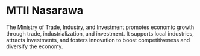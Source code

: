 # MTII Nasarawa
The Ministry of Trade, Industry, and Investment promotes economic growth through trade, industrialization, and investment. It supports local industries, attracts investments, and fosters innovation to boost competitiveness and diversify the economy.
